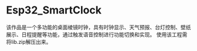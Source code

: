 # Esp32_SmartClock
该作品是一个多功能的桌面棱镜时钟，具有时钟显⽰、天⽓预报、台灯控制、壁纸展⽰、⽇程提醒等功能，通过触发语⾳控制进⾏功能切换和实现。
使用该工程需将lib.zip解压出来。
